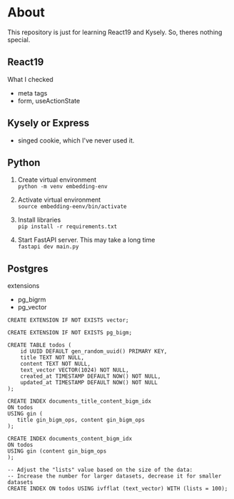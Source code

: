 # About

This repository is just for learning React19 and Kysely. So, theres nothing special.

## React19

What I checked

- meta tags
- form, useActionState

## Kysely or Express

- singed cookie, which I've never used it.

## Python

1. Create virtual environment  
   `python -m venv embedding-env`

2. Activate virtual environment  
   `source embedding-eenv/bin/activate`

3. Install libraries  
   `pip install -r requirements.txt`

4. Start FastAPI server. This may take a long time  
   `fastapi dev main.py`

## Postgres

extensions

- pg_bigrm
- pg_vector

```
CREATE EXTENSION IF NOT EXISTS vector;

CREATE EXTENSION IF NOT EXISTS pg_bigm;
```

```
CREATE TABLE todos (
    id UUID DEFAULT gen_random_uuid() PRIMARY KEY,
    title TEXT NOT NULL,
    content TEXT NOT NULL,
    text_vector VECTOR(1024) NOT NULL,
    created_at TIMESTAMP DEFAULT NOW() NOT NULL,
    updated_at TIMESTAMP DEFAULT NOW() NOT NULL
);

CREATE INDEX documents_title_content_bigm_idx
ON todos
USING gin (
   title gin_bigm_ops, content gin_bigm_ops
);

CREATE INDEX documents_content_bigm_idx
ON todos
USING gin (content gin_bigm_ops
);

-- Adjust the "lists" value based on the size of the data:
-- Increase the number for larger datasets, decrease it for smaller datasets
CREATE INDEX ON todos USING ivfflat (text_vector) WITH (lists = 100);
```
